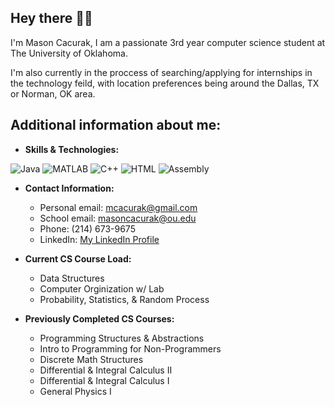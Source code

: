 ## Hey there 👋🏼

I'm Mason Cacurak, I am a passionate 3rd year computer science student at The University of Oklahoma.

I'm also currently in the proccess of searching/applying for internships in the technology feild, with location preferences being around the Dallas, TX or Norman, OK area.

## Additional information about me:

- **Skills & Technologies:**

![Java](https://img.shields.io/badge/Java-007396?style=flat-square&logo=java&logoColor=white) ![MATLAB](https://img.shields.io/badge/MATLAB-0076A8?style=flat-square&logo=mathworks&logoColor=white) ![C++](https://img.shields.io/badge/C++-00599C?style=flat-square&logo=c%2B%2B&logoColor=white) ![HTML](https://img.shields.io/badge/HTML5-E34F26?style=flat-square&logo=html5&logoColor=white) ![Assembly](https://img.shields.io/badge/Assembly-008080?style=flat-square&logo=assemblyscript&logoColor=white)

- **Contact Information:**
  - Personal email: mcacurak@gmail.com
  - School email: masoncacurak@ou.edu
  - Phone: (214) 673-9675
  - LinkedIn: [My LinkedIn Profile](https://www.linkedin.com/in/masoncacurak/)

- **Current CS Course Load:**
  - Data Structures
  - Computer Orginization w/ Lab
  - Probability, Statistics, & Random Process
 
- **Previously Completed CS Courses:**
  - Programming Structures & Abstractions
  - Intro to Programming for Non-Programmers
  - Discrete Math Structures
  - Differential & Integral Calculus II
  - Differential & Integral Calculus I
  - General Physics I
 





